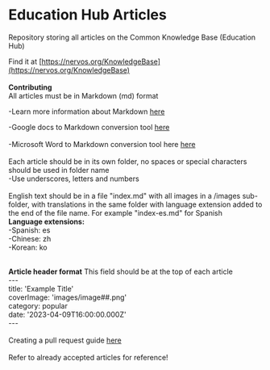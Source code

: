 # Education Hub Articles

Repository storing all articles on the Common Knowledge Base (Education Hub) <br>

Find it at [https://nervos.org/KnowledgeBase](https://nervos.org/KnowledgeBase) <br>
<br>
**Contributing**<br>
All articles must be in Markdown (md) format <br>

-Learn more information about Markdown [here](https://www.markdownguide.org/getting-started/) <br>

-Google docs to Markdown conversion tool [here](https://workspace.google.com/marketplace/app/docs_to_markdown/700168918607) <br>
<br>
-Microsoft Word to Markdown conversion tool here [here](https://word2md.com/) <br>
<br>
Each article should be in its own folder, no spaces or special characters should be used in folder name <br>
-Use underscores, letters and numbers<br>
<br>
English text should be in a file "index.md" with all images in a /images sub-folder, with translations in the same folder with language extension added to the end of the file name. For example "index-es.md" for Spanish<br>
**Language extensions:**<br>
-Spanish: es<br>
-Chinese: zh<br>
-Korean: ko<br>
<br>

**Article header format** This field should be at the top of each article<br>
--- <br>
title: 'Example Title' <br>
coverImage: 'images/image##.png' <br>
category: popular <br>
date: '2023-04-09T16:00:00.000Z' <br>
--- <br>
<br>
Creating a pull request guide [here](https://www.youtube.com/watch?v=f8sKlxQd1Bs) <br>
<br>
Refer to already accepted articles for reference!
